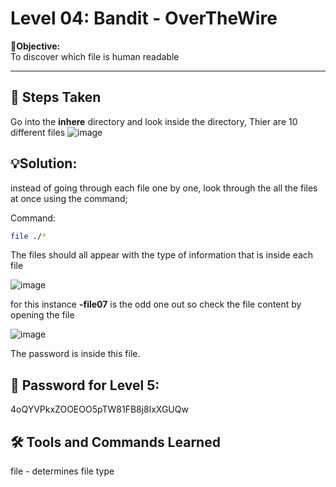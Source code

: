 
# Level 04: Bandit - OverTheWire

**🎯Objective:**  
To discover which file is human readable

---

## 📝 Steps Taken

Go into the **inhere** directory and look inside the directory, Thier are 10 different files 
![image](https://github.com/user-attachments/assets/1e3dbf4b-814c-440b-a0d0-e38a69ee3908)


## 💡Solution:

instead of going through each file one by one, look through the all the files at once using the command;

Command:
   ```bash
   file ./*
```
The files should all appear with the type of information that is inside each file

![image](https://github.com/user-attachments/assets/7a579154-c847-4ed1-a8ef-05361f34565c)

for this instance **-file07** is the odd one out so check the file content by opening the file 

![image](https://github.com/user-attachments/assets/1a470bd0-fac2-444a-8b86-41beb4772416)

The password is inside this file.

## 🔑 Password for Level 5:
4oQYVPkxZOOEOO5pTW81FB8j8lxXGUQw

## 🛠️ Tools and Commands Learned
file - determines file type 
